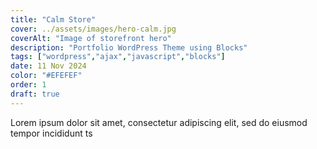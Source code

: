 ```yaml
---
title: "Calm Store"
cover: ../assets/images/hero-calm.jpg
coverAlt: "Image of storefront hero"
description: "Portfolio WordPress Theme using Blocks"
tags: ["wordpress","ajax","javascript","blocks"]
date: 11 Nov 2024
color: "#EFEFEF"
order: 1
draft: true
---
```



Lorem ipsum dolor sit amet, consectetur adipiscing elit, sed do eiusmod tempor incididunt ts
